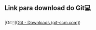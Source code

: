 ## Link para download do Git:computer:

[Git:computer_mouse:]([Git - Downloads (git-scm.com)](https://git-scm.com/downloads))

